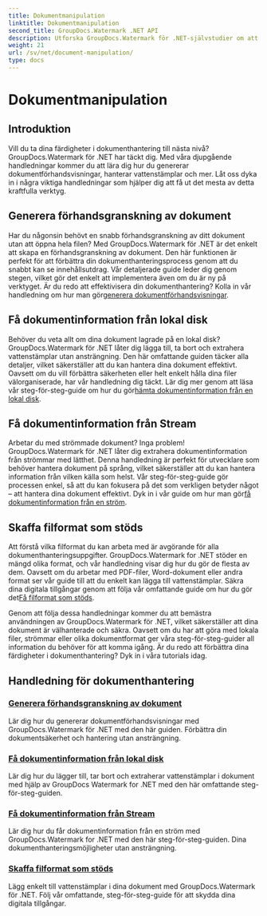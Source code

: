 ```yaml
---
title: Dokumentmanipulation
linktitle: Dokumentmanipulation
second_title: GroupDocs.Watermark .NET API
description: Utforska GroupDocs.Watermark för .NET-självstudier om att generera dokumentförhandsvisningar och hantera vattenstämplar. Förbättra dokumentsäkerhet och hantering.
weight: 21
url: /sv/net/document-manipulation/
type: docs
---
```

# Dokumentmanipulation

## Introduktion

Vill du ta dina färdigheter i dokumenthantering till nästa nivå? GroupDocs.Watermark för .NET har täckt dig. Med våra djupgående handledningar kommer du att lära dig hur du genererar dokumentförhandsvisningar, hanterar vattenstämplar och mer. Låt oss dyka in i några viktiga handledningar som hjälper dig att få ut det mesta av detta kraftfulla verktyg.


## Generera förhandsgranskning av dokument
 Har du någonsin behövt en snabb förhandsgranskning av ditt dokument utan att öppna hela filen? Med GroupDocs.Watermark för .NET är det enkelt att skapa en förhandsgranskning av dokument. Den här funktionen är perfekt för att förbättra din dokumenthanteringsprocess genom att du snabbt kan se innehållsutdrag. Vår detaljerade guide leder dig genom stegen, vilket gör det enkelt att implementera även om du är ny på verktyget. Är du redo att effektivisera din dokumenthantering? Kolla in vår handledning om hur man gör[generera dokumentförhandsvisningar](./generate-document-preview/).

## Få dokumentinformation från lokal disk
Behöver du veta allt om dina dokument lagrade på en lokal disk? GroupDocs.Watermark för .NET låter dig lägga till, ta bort och extrahera vattenstämplar utan ansträngning. Den här omfattande guiden täcker alla detaljer, vilket säkerställer att du kan hantera dina dokument effektivt. Oavsett om du vill förbättra säkerheten eller helt enkelt hålla dina filer välorganiserade, har vår handledning dig täckt. Lär dig mer genom att läsa vår steg-för-steg-guide om hur du gör[hämta dokumentinformation från en lokal disk](./get-document-info-local-disk/).

## Få dokumentinformation från Stream
 Arbetar du med strömmade dokument? Inga problem! GroupDocs.Watermark för .NET låter dig extrahera dokumentinformation från strömmar med lätthet. Denna handledning är perfekt för utvecklare som behöver hantera dokument på språng, vilket säkerställer att du kan hantera information från vilken källa som helst. Vår steg-för-steg-guide gör processen enkel, så att du kan fokusera på det som verkligen betyder något – att hantera dina dokument effektivt. Dyk in i vår guide om hur man gör[få dokumentinformation från en ström](./get-document-info-stream/).

## Skaffa filformat som stöds
 Att förstå vilka filformat du kan arbeta med är avgörande för alla dokumenthanteringsuppgifter. GroupDocs.Watermark for .NET stöder en mängd olika format, och vår handledning visar dig hur du gör de flesta av dem. Oavsett om du arbetar med PDF-filer, Word-dokument eller andra format ser vår guide till att du enkelt kan lägga till vattenstämplar. Säkra dina digitala tillgångar genom att följa vår omfattande guide om hur du gör det[Få filformat som stöds](./get-supported-file-formats/).

Genom att följa dessa handledningar kommer du att bemästra användningen av GroupDocs.Watermark för .NET, vilket säkerställer att dina dokument är välhanterade och säkra. Oavsett om du har att göra med lokala filer, strömmar eller olika dokumentformat ger våra steg-för-steg-guider all information du behöver för att komma igång. Är du redo att förbättra dina färdigheter i dokumenthantering? Dyk in i våra tutorials idag.
## Handledning för dokumenthantering
### [Generera förhandsgranskning av dokument](./generate-document-preview/)
Lär dig hur du genererar dokumentförhandsvisningar med GroupDocs.Watermark för .NET med den här guiden. Förbättra din dokumentsäkerhet och hantering utan ansträngning.
### [Få dokumentinformation från lokal disk](./get-document-info-local-disk/)
Lär dig hur du lägger till, tar bort och extraherar vattenstämplar i dokument med hjälp av GroupDocs Watermark for .NET med den här omfattande steg-för-steg-guiden.
### [Få dokumentinformation från Stream](./get-document-info-stream/)
Lär dig hur du får dokumentinformation från en ström med GroupDocs.Watermark for .NET med den här steg-för-steg-guiden. Dina dokumenthanteringsmöjligheter utan ansträngning.
### [Skaffa filformat som stöds](./get-supported-file-formats/)
Lägg enkelt till vattenstämplar i dina dokument med GroupDocs.Watermark för .NET. Följ vår omfattande, steg-för-steg-guide för att skydda dina digitala tillgångar.
